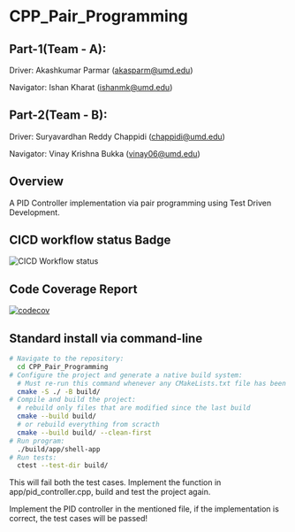 # CPP_Pair_Programming

## Part-1(Team - A):
Driver: Akashkumar Parmar (akasparm@umd.edu)

Navigator: Ishan Kharat (ishanmk@umd.edu)

## Part-2(Team - B):
Driver: Suryavardhan Reddy Chappidi (chappidi@umd.edu)

Navigator: Vinay Krishna Bukka (vinay06@umd.edu)

## Overview

A PID Controller implementation via pair programming using Test Driven Development.

## CICD workflow status Badge

![CICD Workflow status](https://github.com/SuryaVC/CPP_Pair_Programming/actions/workflows/run-unit-test-and-upload-codecov.yml/badge.svg)

## Code Coverage Report

[![codecov](https://codecov.io/gh/SuryaVC/CPP_Pair_Programming/branch/main/graph/badge.svg)](https://codecov.io/gh/SuryaVC/CPP_Pair_Programming)


## Standard install via command-line
```bash
# Navigate to the repository: 
  cd CPP_Pair_Programming
# Configure the project and generate a native build system:
  # Must re-run this command whenever any CMakeLists.txt file has been changed.
  cmake -S ./ -B build/
# Compile and build the project:
  # rebuild only files that are modified since the last build
  cmake --build build/
  # or rebuild everything from scracth
  cmake --build build/ --clean-first
# Run program:
  ./build/app/shell-app
# Run tests:
  ctest --test-dir build/
```

This will fail both the test cases. Implement the function in app/pid_controller.cpp, build and test the project again. 

Implement the PID controller in the mentioned file, if the implementation is correct, the test cases will be passed!



